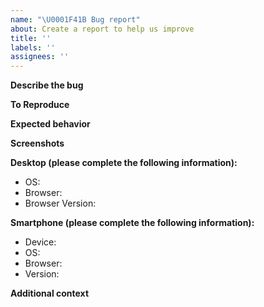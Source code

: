 ```yaml
---
name: "\U0001F41B Bug report"
about: Create a report to help us improve
title: ''
labels: ''
assignees: ''
---
```


<!--
Hello Gitcoiner!

Please use the template below for bugs found within Gitcoin.
If it is general support you need, reach out to us at
gitcoin.co/slack

Provide a general summary of the issue in the title above and use relevant fields below to define the problem.

-->

**Describe the bug**

<!-- A clear and concise description of what the bug is. -->

**To Reproduce**

<!-- Steps to reproduce the behavior. -->

**Expected behavior**

<!-- A clear and concise description of what you expected to happen. -->

**Screenshots**

<!-- If applicable, add screenshots to help explain your problem.) -->

**Desktop (please complete the following information):**

-   OS:
-   Browser:
-   Browser Version:

**Smartphone (please complete the following information):**

-   Device:
-   OS:
-   Browser:
-   Version:

**Additional context**
